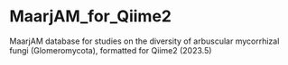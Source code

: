 # MaarjAM_for_Qiime2
MaarjAM database for studies on the diversity of arbuscular mycorrhizal fungi (Glomeromycota), formatted for Qiime2 (2023.5)

